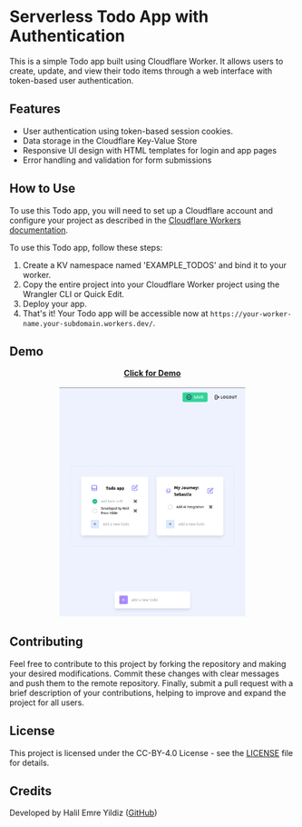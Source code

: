 # Serverless Todo App with Authentication

This is a simple Todo app built using Cloudflare Worker. It allows users to create, update, and view their todo items through a web interface with token-based user authentication.

## Features

* User authentication using token-based session cookies.
* Data storage in the Cloudflare Key-Value Store
* Responsive UI design with HTML templates for login and app pages
* Error handling and validation for form submissions

## How to Use

To use this Todo app, you will need to set up a Cloudflare account and configure your project as described in the [Cloudflare Workers documentation](https://developers.cloudflare.com/workers/).

To use this Todo app, follow these steps:

1. Create a KV namespace named 'EXAMPLE_TODOS' and bind it to your worker.
2. Copy the entire project into your Cloudflare Worker project using the Wrangler CLI or Quick Edit.
3. Deploy your app.
4. That's it! Your Todo app will be accessible now at `https://your-worker-name.your-subdomain.workers.dev/`.

## Demo
<div align="center">
    <a align="center" href="https://todo.jahnstar.com/" target="_blank"><strong>Click for Demo</strong></a>
    <br><br>
    <img src="./basic-todo-app.png?raw=true" width="65%">
</div>

## Contributing

Feel free to contribute to this project by forking the repository and making your desired modifications. Commit these changes with clear messages and push them to the remote repository. Finally, submit a pull request with a brief description of your contributions, helping to improve and expand the project for all users.

## License

This project is licensed under the CC-BY-4.0 License - see the [LICENSE](LICENSE) file for details.

## Credits

Developed by Halil Emre Yildiz ([GitHub](https://github.com/JahnStar))
